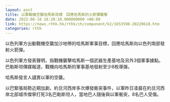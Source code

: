```yaml
---
layout: post
title: 以軍戰機空襲哈馬斯目標　回應哈馬斯的火箭彈襲擊
date: 2022-06-18 16:28:10.000000000 +08:00
link: https://news.rthk.hk/rthk/ch/component/k2/1653598-20220618.htm
categories: rthk
---
```


以色列軍方出動戰機空襲加沙地帶的哈馬斯軍事目標，回應哈馬斯向以色列南部發射火箭彈。

以色列軍方發表聲明，指戰機襲擊哈馬斯一個武器生產基地及另外3個軍事據點。巴勒斯坦傳媒報道，戰機向哈馬斯的軍事基地發射至少8枚導彈。

哈馬斯發言人譴責以軍的空襲。

以巴緊張局勢近期加劇，約旦河西岸多次爆發衝突事件，以軍昨日凌晨在約旦河西岸北部城市傑寧打死3名巴勒斯坦人，當地巴人隨後與以軍衝突，8名巴人受傷。
